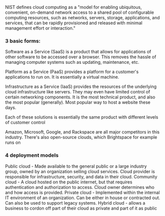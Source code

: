 NIST defines cloud computing as a "model for enabling ubiquitous, convenient, on-demand network access to a shared pool of configurable computing resources, such as networks, servers, storage, applications, and services, that can be rapidly provisioned and released with minimal management effort or interaction."

### 3 basic forms:
Software as a Service (SaaS) is a product that allows for applications of other software to be accessed over a browser. This removes the hassle of managing computer systems such as updating, maintenance, etc.

Platform as a Service (PaaS) provides a platform for a customer's applications to run on. It is essentially a virtual machine. 

Infrastructure as a Service (IaaS) provides the resources of the underlying cloud infrastructure like servers. They may even have limited control of certain networking components. It is the most technical product, and also the most popular (generally). Most popular way to host a website these days. 

Each of these solutions is essentially the same product with different levels of customer control

Amazon, Microsoft, Google, and Rackspace are all major competitors in this industry. There's also open-source clouds, which Brightspace for example runs on

### 4 deployment models
Public cloud - Made available to the general public or a large industry group, owned by an organization selling cloud services. Cloud provider is responsible for infrastructure, security, and data in their cloud. 
Community cloud - A cloud hosted on the public internet, but that requires authentication and authorization to access. Cloud owner determines who and how access is provided.
Private cloud - Implemented within the internal IT environment of an organization. Can be either in house or contracted out. Can also be used to support legacy systems.
Hybrid cloud - allows a business to cordon off part of their cloud as private and part of it as public